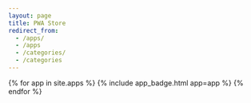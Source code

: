 ```yaml
---
layout: page
title: PWA Store
redirect_from:
  - /apps/
  - /apps
  - /categories/
  - /categories
---
```


<div class="app-list">
  {% for app in site.apps %}
    {% include app_badge.html app=app %}
  {% endfor %}
</div>
